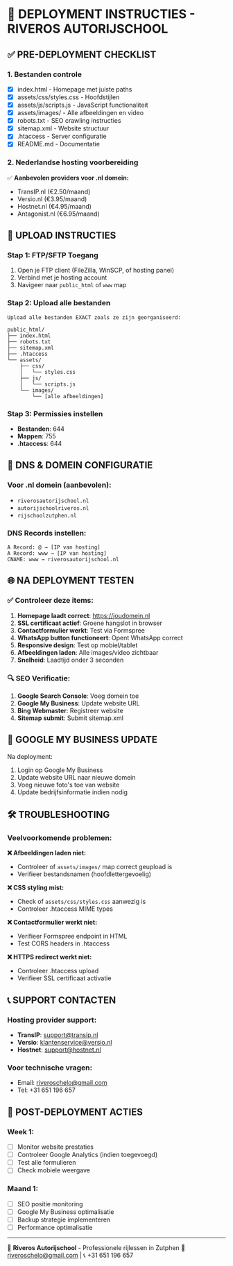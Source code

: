 # 🚀 DEPLOYMENT INSTRUCTIES - RIVEROS AUTORIJSCHOOL

## ✅ PRE-DEPLOYMENT CHECKLIST

### 1. Bestanden controle
- [x] index.html - Homepage met juiste paths
- [x] assets/css/styles.css - Hoofdstijlen  
- [x] assets/js/scripts.js - JavaScript functionaliteit
- [x] assets/images/ - Alle afbeeldingen en video
- [x] robots.txt - SEO crawling instructies
- [x] sitemap.xml - Website structuur
- [x] .htaccess - Server configuratie
- [x] README.md - Documentatie

### 2. Nederlandse hosting voorbereiding
✅ **Aanbevolen providers voor .nl domein:**
- TransIP.nl (€2.50/maand)
- Versio.nl (€3.95/maand)  
- Hostnet.nl (€4.95/maand)
- Antagonist.nl (€6.95/maand)

## 📁 UPLOAD INSTRUCTIES

### Stap 1: FTP/SFTP Toegang
1. Open je FTP client (FileZilla, WinSCP, of hosting panel)
2. Verbind met je hosting account
3. Navigeer naar `public_html` of `www` map

### Stap 2: Upload alle bestanden
```
Upload alle bestanden EXACT zoals ze zijn georganiseerd:

public_html/
├── index.html
├── robots.txt  
├── sitemap.xml
├── .htaccess
└── assets/
    ├── css/
    │   └── styles.css
    ├── js/
    │   └── scripts.js
    └── images/
        └── [alle afbeeldingen]
```

### Stap 3: Permissies instellen
- **Bestanden**: 644
- **Mappen**: 755
- **.htaccess**: 644

## 🔧 DNS & DOMEIN CONFIGURATIE

### Voor .nl domein (aanbevolen):
- `riverosautorijschool.nl`
- `autorijschoolriveros.nl` 
- `rijschoolzutphen.nl`

### DNS Records instellen:
```
A Record: @ → [IP van hosting]
A Record: www → [IP van hosting]
CNAME: www → riverosautorijschool.nl
```

## 🌐 NA DEPLOYMENT TESTEN

### ✅ Controleer deze items:
1. **Homepage laadt correct**: https://joudomein.nl
2. **SSL certificaat actief**: Groene hangslot in browser
3. **Contactformulier werkt**: Test via Formspree
4. **WhatsApp button functioneert**: Opent WhatsApp correct
5. **Responsive design**: Test op mobiel/tablet
6. **Afbeeldingen laden**: Alle images/video zichtbaar
7. **Snelheid**: Laadtijd onder 3 seconden

### 🔍 SEO Verificatie:
1. **Google Search Console**: Voeg domein toe
2. **Google My Business**: Update website URL  
3. **Bing Webmaster**: Registreer website
4. **Sitemap submit**: Submit sitemap.xml

## 📱 GOOGLE MY BUSINESS UPDATE

Na deployment:
1. Login op Google My Business
2. Update website URL naar nieuwe domein
3. Voeg nieuwe foto's toe van website
4. Update bedrijfsinformatie indien nodig

## 🛠️ TROUBLESHOOTING

### Veelvoorkomende problemen:

**❌ Afbeeldingen laden niet:**
- Controleer of `assets/images/` map correct geupload is
- Verifieer bestandsnamen (hoofdlettergevoelig)

**❌ CSS styling mist:**
- Check of `assets/css/styles.css` aanwezig is
- Controleer .htaccess MIME types

**❌ Contactformulier werkt niet:**
- Verifieer Formspree endpoint in HTML
- Test CORS headers in .htaccess

**❌ HTTPS redirect werkt niet:**
- Controleer .htaccess upload
- Verifieer SSL certificaat activatie

## 📞 SUPPORT CONTACTEN

### Hosting provider support:
- **TransIP**: support@transip.nl
- **Versio**: klantenservice@versio.nl
- **Hostnet**: support@hostnet.nl

### Voor technische vragen:
- Email: riveroschelo@gmail.com
- Tel: +31 651 196 657

## 🎯 POST-DEPLOYMENT ACTIES

### Week 1:
- [ ] Monitor website prestaties
- [ ] Controleer Google Analytics (indien toegevoegd)
- [ ] Test alle formulieren
- [ ] Check mobiele weergave

### Maand 1:
- [ ] SEO positie monitoring
- [ ] Google My Business optimalisatie
- [ ] Backup strategie implementeren
- [ ] Performance optimalisatie

---

🚗 **Riveros Autorijschool** - Professionele rijlessen in Zutphen
📧 riveroschelo@gmail.com | 📞 +31 651 196 657
